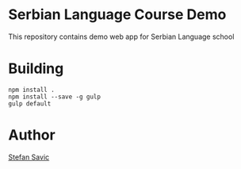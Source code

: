Serbian Language Course Demo
=================
This repository contains demo web app for Serbian Language school


Building
=====================
    npm install .
    npm install --save -g gulp
    gulp default
    
Author
=======

[Stefan Savic](https://github.com/Stefanford)
